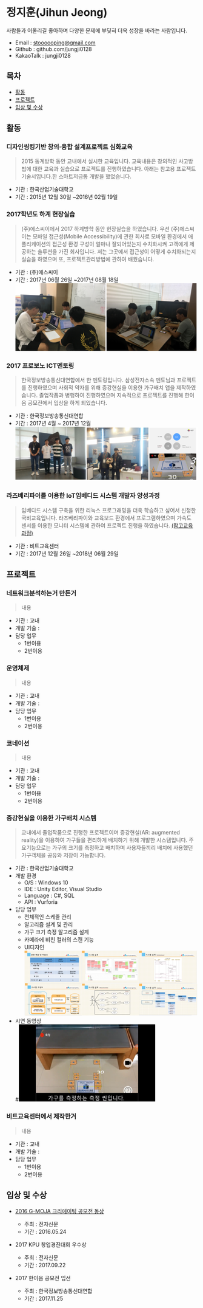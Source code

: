 정지훈(Jihun Jeong)
===================
사람들과 어울리길 좋아하며 다양한 문제에 부딪혀 더욱 성장을 바라는 사람입니다.  

* Email : stoooooping@gmail.com
* Github : github.com/jungji0128
* KakaoTalk : jungji0128  
  

목차
----
* [활동](#활동)
* [프로젝트](#프로젝트)
* [입상 및 수상](#입상-및-수상)  
  
  
활동
----
### 디자인씽킹기반 창의·융합 설계프로젝트 심화교육
> 2015 동계방학 동안 교내에서 실시한 교육입니다. 교육내용은 창의적인 사고방법에 대한 교육과 실습으로 프로젝트를 진행하였습니다. 아래는 참고용 프로젝트 기술서입니다.한 스마트저금통 개발을 했었습니다.
* 기관 : 한국산업기술대학교
* 기간 : 2015년 12월 30일 ~2016년 02월 19일

### 2017학년도 하계 현장실습
> (주)에스씨이에서 2017 하계방학 동안 현장실습을 하였습니다. 우선 (주)에스씨이는 모바일 접근성(Mobile Accessibility)에 관한 회사로 모바일 환경에서 애플리케이션의 접근성 환경 구성이 얼마나 잘되어있는지 수치화시켜 고객에게 제공하는 솔루션을 가진 회사입니다. 저는 그곳에서 접근성이 어떻게 수치화되는지 실습을 하였으며 또, 프로젝트관리방법에 관하여 배웠습니다. 
* 기관 : (주)에스씨이
* 기간 : 2017년 06월 26일 ~2017년 08월 18일
![ ](https://github.com/stop0128/resume/blob/master/Images/2017%20%ED%95%98%EA%B3%84%20%ED%98%84%EC%9E%A5%EC%8B%A4%EC%8A%B5/%EC%9D%B4%EB%AF%B8%EC%A7%80_%ED%95%A9%EB%B3%B8.jpg)
### 2017 프로보노 ICT멘토링
> 한국정보방송통신대연합에서 한 멘토링입니다. 삼성전자소속 멘토님과 프로젝트를 진행하였으며 사회적 약자를 위해 증강현실을 이용한 가구배치 앱을 제작하였습니다. 졸업작품과 병행하여 진행하였으며 지속적으로 프로젝트를 진행해 한이음 공모전에서 입상을 하게 되었습니다.
* 기관 : 한국정보방송통신대연합
* 기간 : 2017년 4월 ~ 2017년 12월
![ ](https://github.com/stop0128/resume/blob/master/Images/2017%20%ED%94%84%EB%A1%9C%EB%B3%B4%EB%85%B8%20ICT%20%EB%A9%98%ED%86%A0%EB%A7%81/%EC%9D%B4%EB%AF%B8%EC%A7%80_%ED%95%A9%EB%B3%B8.jpg)
### 라즈베리파이를 이용한 IoT임베디드 시스템 개발자 양성과정
> 임베디드 시스템 구축을 위한 리눅스 프로그래밍을 더욱 학습하고 싶어서 신청한 국비교육입니다. 라즈베리파이와 교육보드 환경에서 프로그램하였으며 가속도 센서를 이용한 모니터 시스템에 관하여 프로젝트 진행을 하였습니다. [(참고교육과정)](http://www.bitacademy.com/Course/Kukka/M/Course_Kukka_EmbeddedIoT_2016.asp)
* 기관 : 비트교육센터
* 기간 : 2017년 12월 26일 ~2018년 06월 29일

프로젝트
-------
### 네트워크분석하는거 만든거
> 내용
* 기관 : 교내
* 개발 기술 :  
* 담당 업무  
   * 1번이용
   * 2번이용
### 운영체제
> 내용
* 기관 : 교내
* 개발 기술 :  
* 담당 업무  
   * 1번이용
   * 2번이용

### 코네이션
> 내용
* 기관 : 교내
* 개발 기술 :  
* 담당 업무  
   * 1번이용
   * 2번이용

### 증강현실을 이용한 가구배치 시스템
> 교내에서 졸업작품으로 진행한 프로젝트이며 증강현실(AR: augmented reality)을 이용하여 가구들을 편리하게 배치하기 위해 개발한 시스템입니다. 주요기능으로는 가구의 크기를 측정하고 배치하며 사용자들끼리 배치에 사용했던 가구객체을 공유와 저장이 가능합니다.
* 기관 : 한국산업기술대학교
* 개발 환경
   * O/S : Windows 10
   * IDE : Unity Editor, Visual Studio
   * Language : C#, SQL
   * API : Vurforia
* 담당 업무  
   * 전체적인 스케줄 관리
   * 알고리즘 설계 및 관리
   * 가구 크기 측정 알고리즘 설계
   * 카메라에 비친 컬러의 스캔 기능
   * UI디자인 
   ![ ](https://github.com/stop0128/resume/blob/master/Images/%EC%A6%9D%EA%B0%95%ED%98%84%EC%8B%A4%EC%9D%84%20%EC%9D%B4%EC%9A%A9%ED%95%9C%20%EA%B0%80%EA%B5%AC%EB%B0%B0%EC%B9%98%20%EC%8B%9C%EC%8A%A4%ED%85%9C/%EC%9D%B4%EB%AF%B8%EC%A7%80_%ED%95%A9%EB%B3%B8.png)
* 시연 동영상  
#[![시연동영상](https://github.com/stop0128/resume/blob/master/Images/%EC%A6%9D%EA%B0%95%ED%98%84%EC%8B%A4%EC%9D%84%20%EC%9D%B4%EC%9A%A9%ED%95%9C%20%EA%B0%80%EA%B5%AC%EB%B0%B0%EC%B9%98%20%EC%8B%9C%EC%8A%A4%ED%85%9C/%EB%8F%99%EC%98%81%EC%83%81.png)](https://www.youtube.com/watch?v=b2OcLAaamOE)
### 비트교육센터에서 제작한거
> 내용
* 기관 : 교내
* 개발 기술 :  
* 담당 업무  
   * 1번이용
   * 2번이용

입상 및 수상
-----------
* [2016 G-MOJA 크리에이팅 공모전 동상](http://www.etnews.com/20160524000076)
  * 주최 : 전자신문
  * 기간 : 2016.05.24
 
 * 2017 KPU 창업경진대회 우수상
   * 주최 : 전자신문
   * 기간 : 2017.09.22

* 2017 한이음 공모전 입선
  * 주최 : 한국정보방송통신대연합
  * 기간 : 2017.11.25
